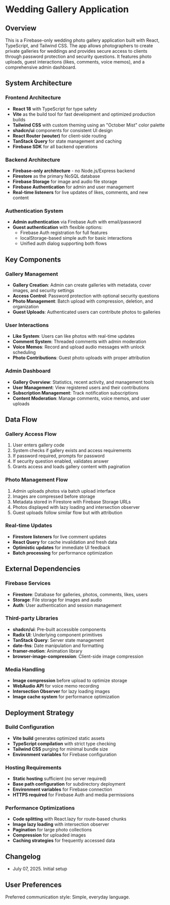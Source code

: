 # Wedding Gallery Application

## Overview

This is a Firebase-only wedding photo gallery application built with React, TypeScript, and Tailwind CSS. The app allows photographers to create private galleries for weddings and provides secure access to clients through password protection and security questions. It features photo uploads, guest interactions (likes, comments, voice memos), and a comprehensive admin dashboard.

## System Architecture

### Frontend Architecture
- **React 18** with TypeScript for type safety
- **Vite** as the build tool for fast development and optimized production builds
- **Tailwind CSS** with custom theming using an "October Mist" color palette
- **shadcn/ui** components for consistent UI design
- **React Router (wouter)** for client-side routing
- **TanStack Query** for state management and caching
- **Firebase SDK** for all backend operations

### Backend Architecture
- **Firebase-only architecture** - no Node.js/Express backend
- **Firestore** as the primary NoSQL database
- **Firebase Storage** for image and audio file storage
- **Firebase Authentication** for admin and user management
- **Real-time listeners** for live updates of likes, comments, and new content

### Authentication System
- **Admin authentication** via Firebase Auth with email/password
- **Guest authentication** with flexible options:
  - Firebase Auth registration for full features
  - localStorage-based simple auth for basic interactions
  - Unified auth dialog supporting both flows

## Key Components

### Gallery Management
- **Gallery Creation**: Admin can create galleries with metadata, cover images, and security settings
- **Access Control**: Password protection with optional security questions
- **Photo Management**: Batch upload with compression, deletion, and organization
- **Guest Uploads**: Authenticated users can contribute photos to galleries

### User Interactions
- **Like System**: Users can like photos with real-time updates
- **Comment System**: Threaded comments with admin moderation
- **Voice Memos**: Record and upload audio messages with unlock scheduling
- **Photo Contributions**: Guest photo uploads with proper attribution

### Admin Dashboard
- **Gallery Overview**: Statistics, recent activity, and management tools
- **User Management**: View registered users and their contributions
- **Subscription Management**: Track notification subscriptions
- **Content Moderation**: Manage comments, voice memos, and user uploads

## Data Flow

### Gallery Access Flow
1. User enters gallery code
2. System checks if gallery exists and access requirements
3. If password required, prompts for password
4. If security question enabled, validates answer
5. Grants access and loads gallery content with pagination

### Photo Management Flow
1. Admin uploads photos via batch upload interface
2. Images are compressed before storage
3. Metadata stored in Firestore with Firebase Storage URLs
4. Photos displayed with lazy loading and intersection observer
5. Guest uploads follow similar flow but with attribution

### Real-time Updates
- **Firestore listeners** for live comment updates
- **React Query** for cache invalidation and fresh data
- **Optimistic updates** for immediate UI feedback
- **Batch processing** for performance optimization

## External Dependencies

### Firebase Services
- **Firestore**: Database for galleries, photos, comments, likes, users
- **Storage**: File storage for images and audio
- **Auth**: User authentication and session management

### Third-party Libraries
- **shadcn/ui**: Pre-built accessible components
- **Radix UI**: Underlying component primitives
- **TanStack Query**: Server state management
- **date-fns**: Date manipulation and formatting
- **framer-motion**: Animation library
- **browser-image-compression**: Client-side image compression

### Media Handling
- **Image compression** before upload to optimize storage
- **WebAudio API** for voice memo recording
- **Intersection Observer** for lazy loading images
- **Image cache system** for performance optimization

## Deployment Strategy

### Build Configuration
- **Vite build** generates optimized static assets
- **TypeScript compilation** with strict type checking
- **Tailwind CSS** purging for minimal bundle size
- **Environment variables** for Firebase configuration

### Hosting Requirements
- **Static hosting** sufficient (no server required)
- **Base path configuration** for subdirectory deployment
- **Environment variables** for Firebase connection
- **HTTPS required** for Firebase Auth and media permissions

### Performance Optimizations
- **Code splitting** with React.lazy for route-based chunks
- **Image lazy loading** with intersection observer
- **Pagination** for large photo collections
- **Compression** for uploaded images
- **Caching strategies** for frequently accessed data

## Changelog

- July 07, 2025. Initial setup

## User Preferences

Preferred communication style: Simple, everyday language.